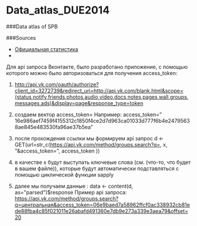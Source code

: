 Data_atlas_DUE2014
==================

###Data atlas of SPB



###Sources

- [Официальная статистика](http://gov.spb.ru/helper/new_stat/)
- 
Для api запроса Вконтакте, было разработано приложение, с помощью которого можно было авторизоваться для получения access_token: 

1. http://api.vk.com/oauth/authorize?client_id=3272739&redirect_uri=http://api.vk.com/blank.html&scope=(status,notify,friends,photos,audio,video,docs,notes,pages,wall,groups,messages,ads)&display=page&response_type=token

2. создаем вектор access_token=
Например: access_token=” 16e986aef7459f4155312c1850f4ce2d7d963ca01033d777f6b4e24795638ae845e483530fa96ae37b5ea”
3. после прохождения ссылки мы формируем api запрос
d <- GET(url=str_c(https://api.vk.com/method/groups.search?q=,  x, "&access_token=", access_token ))
4. в качестве x будут выступать ключевые слова (см. (что-то, что будет в вашем файле)),  которые будут автоматически подставляться с помощью циклической функции sapply
5. далее мы получаем данные : data <- content(d, as="parsed")$response
Пример api запроса: 
https://api.vk.com/method/groups.search?q=центральная&access_token=06e9baed7a58962ffcf0ac338932cb81ede88fba4c85f021011e26abafd491360e7db9e273a339e3aea79&offset=20


